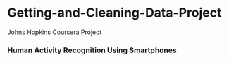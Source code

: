 # Getting-and-Cleaning-Data-Project
Johns Hopkins Coursera Project

### Human Activity Recognition Using Smartphones
